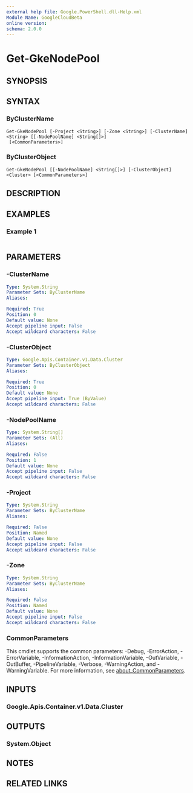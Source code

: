 ```yaml
---
external help file: Google.PowerShell.dll-Help.xml
Module Name: GoogleCloudBeta
online version:
schema: 2.0.0
---
```


# Get-GkeNodePool

## SYNOPSIS


## SYNTAX

### ByClusterName
```
Get-GkeNodePool [-Project <String>] [-Zone <String>] [-ClusterName] <String> [[-NodePoolName] <String[]>]
 [<CommonParameters>]
```

### ByClusterObject
```
Get-GkeNodePool [[-NodePoolName] <String[]>] [-ClusterObject] <Cluster> [<CommonParameters>]
```

## DESCRIPTION


## EXAMPLES

### Example 1
```powershell

```



## PARAMETERS

### -ClusterName


```yaml
Type: System.String
Parameter Sets: ByClusterName
Aliases:

Required: True
Position: 0
Default value: None
Accept pipeline input: False
Accept wildcard characters: False
```

### -ClusterObject


```yaml
Type: Google.Apis.Container.v1.Data.Cluster
Parameter Sets: ByClusterObject
Aliases:

Required: True
Position: 0
Default value: None
Accept pipeline input: True (ByValue)
Accept wildcard characters: False
```

### -NodePoolName


```yaml
Type: System.String[]
Parameter Sets: (All)
Aliases:

Required: False
Position: 1
Default value: None
Accept pipeline input: False
Accept wildcard characters: False
```

### -Project


```yaml
Type: System.String
Parameter Sets: ByClusterName
Aliases:

Required: False
Position: Named
Default value: None
Accept pipeline input: False
Accept wildcard characters: False
```

### -Zone


```yaml
Type: System.String
Parameter Sets: ByClusterName
Aliases:

Required: False
Position: Named
Default value: None
Accept pipeline input: False
Accept wildcard characters: False
```

### CommonParameters
This cmdlet supports the common parameters: -Debug, -ErrorAction, -ErrorVariable, -InformationAction, -InformationVariable, -OutVariable, -OutBuffer, -PipelineVariable, -Verbose, -WarningAction, and -WarningVariable. For more information, see [about_CommonParameters](http://go.microsoft.com/fwlink/?LinkID=113216).

## INPUTS

### Google.Apis.Container.v1.Data.Cluster

## OUTPUTS

### System.Object
## NOTES

## RELATED LINKS
